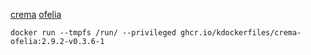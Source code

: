 [crema](https://gitlab.com/mipimipi/crema)
[ofelia](https://github.com/mcuadros/ofelia)

`docker run --tmpfs /run/ --privileged ghcr.io/kdockerfiles/crema-ofelia:2.9.2-v0.3.6-1`
